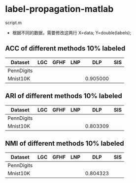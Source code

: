 # label-propagation-matlab

script.m  

+ 根据不同的数据，需要修改这两行
X=data;
Y=double(labels);


## ACC of different methods 10% labeled 
| Dataset          |       LGC      |  GFHF             |   LNP      | DLP      |   SIS  |
|------------------|----------------|------------------ |------------|----------|--------|
| PennDigits       |                |                   |            |          |        |
| Mnist10K         |                |                   |            |0.905000  |        |


## ARI of different methods 10% labeled 
| Dataset          |       LGC      |  GFHF             |   LNP      | DLP      |   SIS  |
|------------------|----------------|------------------ |------------|----------|--------|
| PennDigits       |                |                   |            |          |        |
| Mnist10K         |                |                   |            |0.803309  |        |

## NMI of different methods 10% labeled 
| Dataset          |       LGC      |  GFHF             |   LNP      | DLP      |   SIS  |
|------------------|----------------|------------------ |------------|----------|--------|
| PennDigits       |                |                   |            |          |        |
| Mnist10K         |                |                   |            |0.804323  |        |
